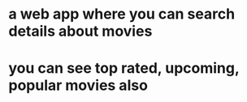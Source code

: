 # a web app where you can search details about movies
# you can see top rated, upcoming, popular movies also